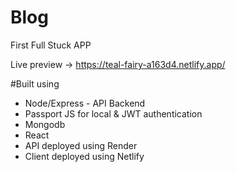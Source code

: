 # Blog
First Full Stuck APP  

Live preview -> https://teal-fairy-a163d4.netlify.app/ 

#Built using 

+ Node/Express - API Backend
+ Passport JS for local & JWT authentication
+ Mongodb
+ React
+ API deployed using Render
+ Client deployed using Netlify

